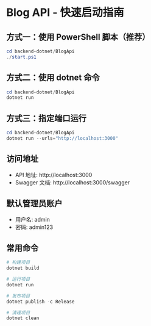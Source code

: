 # Blog API - 快速启动指南

## 方式一：使用 PowerShell 脚本（推荐）

```powershell
cd backend-dotnet/BlogApi
./start.ps1
```

## 方式二：使用 dotnet 命令

```powershell
cd backend-dotnet/BlogApi
dotnet run
```

## 方式三：指定端口运行

```powershell
cd backend-dotnet/BlogApi
dotnet run --urls="http://localhost:3000"
```

## 访问地址

- API 地址: http://localhost:3000
- Swagger 文档: http://localhost:3000/swagger

## 默认管理员账户

- 用户名: admin
- 密码: admin123

## 常用命令

```powershell
# 构建项目
dotnet build

# 运行项目
dotnet run

# 发布项目
dotnet publish -c Release

# 清理项目
dotnet clean
```
